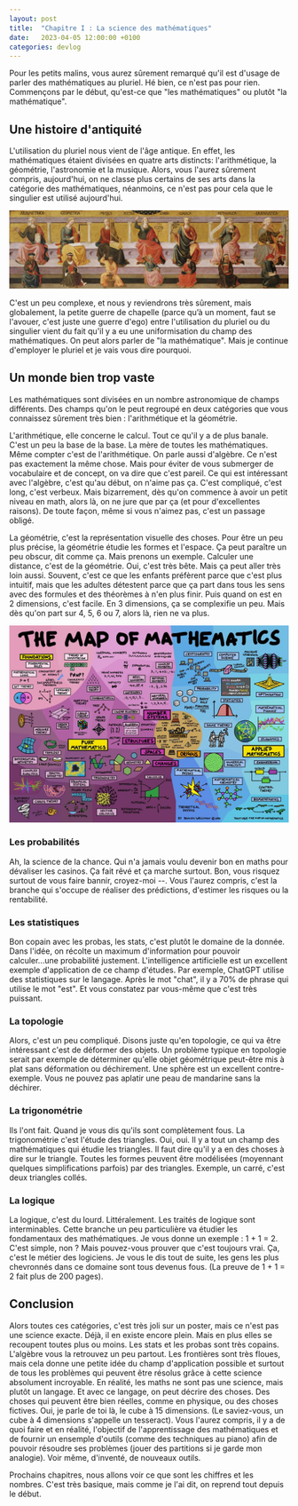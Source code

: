 ```yaml
---
layout: post
title:  "Chapitre I : La science des mathématiques"
date:   2023-04-05 12:00:00 +0100
categories: devlog
---
```


Pour les petits malins, vous aurez sûrement remarqué qu'il est d'usage de parler des mathématiques au pluriel. 
Hé bien, ce n'est pas pour rien. Commençons par le début, qu'est-ce que "les mathématiques" ou plutôt "la mathématique".

<!--more-->

## Une histoire d'antiquité

L'utilisation du pluriel nous vient de l'âge antique. En effet, les mathématiques étaient divisées en quatre arts distincts:
l'arithmétique, la géométrie, l'astronomie et la musique. Alors, vous l'aurez sûrement compris, aujourd'hui, on ne classe
plus certains de ses arts dans la catégorie des mathématiques, néanmoins, ce n'est pas pour cela que le singulier est utilisé
aujourd'hui.

![Les sept arts libéraux par Francesco Pesellino](/assets/img/2023-04/die_sieben_freien_kuenste.jpg)

C'est un peu complexe, et nous y reviendrons très sûrement, mais globalement, la petite guerre de chapelle (parce qu’à un moment,
faut se l'avouer, c'est juste une guerre d'ego) entre l'utilisation du pluriel ou du singulier vient du fait qu'il y a eu
une uniformisation du champ des mathématiques. On peut alors parler de "la mathématique". Mais je continue d'employer le pluriel
et je vais vous dire pourquoi.

## Un monde bien trop vaste

Les mathématiques sont divisées en un nombre astronomique de champs différents. Des champs qu'on le peut regroupé en deux catégories
que vous connaissez sûrement très bien : l'arithmétique et la géométrie.

L'arithmétique, elle concerne le calcul. Tout ce qu'il y a de plus banale. C'est un peu la base de la base. La mère de toutes les
mathématiques. Même compter c'est de l'arithmétique. On parle aussi d'algèbre. Ce n'est pas exactement la même chose. Mais pour
éviter de vous submerger de vocabulaire et de concept, on va dire que c'est pareil. Ce qui est intéressant avec l'algèbre, c'est
qu'au début, on n'aime pas ça. C'est compliqué, c'est long, c'est verbeux. Mais bizarrement, dès qu'on commence à avoir un petit
niveau en math, alors là, on ne jure que par ça (et pour d'excellentes raisons). De toute façon, même si vous n'aimez pas, c'est
un passage obligé.

La géométrie, c'est la représentation visuelle des choses. Pour être un peu plus précise, la géométrie étudie les formes
et l'espace. Ça peut paraître un peu obscur, dit comme ça. Mais prenons un exemple. Calculer une distance, c'est de la géométrie.
Oui, c'est très bête. Mais ça peut aller très loin aussi. Souvent, c'est ce que les enfants préfèrent parce que c'est plus intuitif,
mais que les adultes détestent parce que ça part dans tous les sens avec des formules et des théorèmes à n'en plus finir. Puis quand
on est en 2 dimensions, c'est facile. En 3 dimensions, ça se complexifie un peu. Mais dès qu'on part sur 4, 5, 6 ou 7, alors là, rien
ne va plus.

![The map of mathematics](/assets/img/2023-04/the_map_of_mathematics.jpg)

### Les probabilités

Ah, la science de la chance. Qui n'a jamais voulu devenir bon en maths pour dévaliser les casinos. Ça fait rêvé et ça marche surtout.
Bon, vous risquez surtout de vous faire bannir, croyez-moi --. Vous l'aurez compris, c'est la branche qui s'occupe de réaliser des
prédictions, d'estimer les risques ou la rentabilité.

### Les statistiques

Bon copain avec les probas, les stats, c'est plutôt le domaine de la donnée. Dans l'idée, on récolte un maximum d'information pour
pouvoir calculer...une probabilité justement. L'intelligence artificielle est un excellent exemple d'application de ce champ d'études.
Par exemple, ChatGPT utilise des statistiques sur le langage. Après le mot "chat", il y a 70% de phrase qui utilise le mot "est". Et vous
constatez par vous-même que c'est très puissant.

### La topologie

Alors, c'est un peu compliqué. Disons juste qu'en topologie, ce qui va être intéressant c'est de déformer des objets. Un problème typique
en topologie serait par exemple de déterminer qu'elle objet géométrique peut-être mis à plat sans déformation ou déchirement. Une sphère
est un excellent contre-exemple. Vous ne pouvez pas aplatir une peau de mandarine sans la déchirer.

### La trigonométrie

Ils l'ont fait. Quand je vous dis qu'ils sont complètement fous. La trigonométrie c'est l'étude des triangles. Oui, oui. Il y a tout un champ
des mathématiques qui étudie les triangles. Il faut dire qu'il y a en des choses à dire sur le triangle. Toutes les formes peuvent être modélisées
(moyennant quelques simplifications parfois) par des triangles. Exemple, un carré, c'est deux triangles collés.

### La logique

La logique, c'est du lourd. Littéralement. Les traités de logique sont interminables. Cette branche un peu particulière va étudier les
fondamentaux des mathématiques. Je vous donne un exemple : 1 + 1 = 2. C'est simple, non ? Mais pouvez-vous prouver que c'est toujours
vrai. Ça, c'est le métier des logiciens. Je vous le dis tout de suite, les gens les plus chevronnés dans ce domaine sont tous devenus fous. (La 
preuve de 1 + 1 = 2 fait plus de 200 pages).

## Conclusion

Alors toutes ces catégories, c'est très joli sur un poster, mais ce n'est pas une science exacte. Déjà, il en existe encore plein. Mais
en plus elles se recoupent toutes plus ou moins. Les stats et les probas sont très copains. L'algèbre vous la retrouvez un peu partout. Les
frontières sont très floues, mais cela donne une petite idée du champ d'application possible et surtout de tous les problèmes qui peuvent
être résolus grâce à cette science absolument incroyable. En réalité, les maths ne sont pas une science, mais plutôt un langage. Et avec
ce langage, on peut décrire des choses. Des choses qui peuvent être bien réelles, comme en physique, ou des choses fictives. Oui, je parle
de toi là, le cube à 15 dimensions. (Le saviez-vous, un cube à 4 dimensions s'appelle un tesseract). Vous l'aurez compris, il y a de quoi
faire et en réalité, l'objectif de l'apprentissage des mathématiques et de fournir un ensemple d'outils (comme des techniques au piano)
afin de pouvoir résoudre ses problèmes (jouer des partitions si je garde mon analogie). Voir même, d'inventé, de nouveaux outils.

Prochains chapitres, nous allons voir ce que sont les chiffres et les nombres. C'est très basique, mais comme je l'ai dit, on reprend tout
depuis le début.
